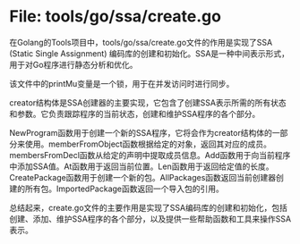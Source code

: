 # File: tools/go/ssa/create.go

在Golang的Tools项目中，tools/go/ssa/create.go文件的作用是实现了SSA (Static Single Assignment) 编码库的创建和初始化。SSA是一种中间表示形式，用于对Go程序进行静态分析和优化。

该文件中的printMu变量是一个锁，用于在并发访问时进行同步。

creator结构体是SSA创建器的主要实现，它包含了创建SSA表示所需的所有状态和参数。它负责跟踪程序的当前状态，创建和维护SSA程序的各个部分。

NewProgram函数用于创建一个新的SSA程序，它将会作为creator结构体的一部分来使用。memberFromObject函数根据给定的对象，返回其对应的成员。membersFromDecl函数从给定的声明中提取成员信息。Add函数用于向当前程序中添加SSA值。At函数用于返回当前位置。Len函数用于返回给定值的长度。CreatePackage函数用于创建一个新的包。AllPackages函数返回当前创建器创建的所有包。ImportedPackage函数返回一个导入包的引用。

总结起来，create.go文件的主要作用是实现了SSA编码库的创建和初始化，包括创建、添加、维护SSA程序的各个部分，以及提供一些帮助函数和工具来操作SSA表示。

